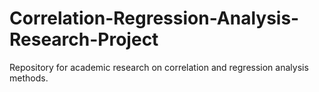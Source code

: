 # Correlation-Regression-Analysis-Research-Project
Repository for academic research on correlation and regression analysis methods.

